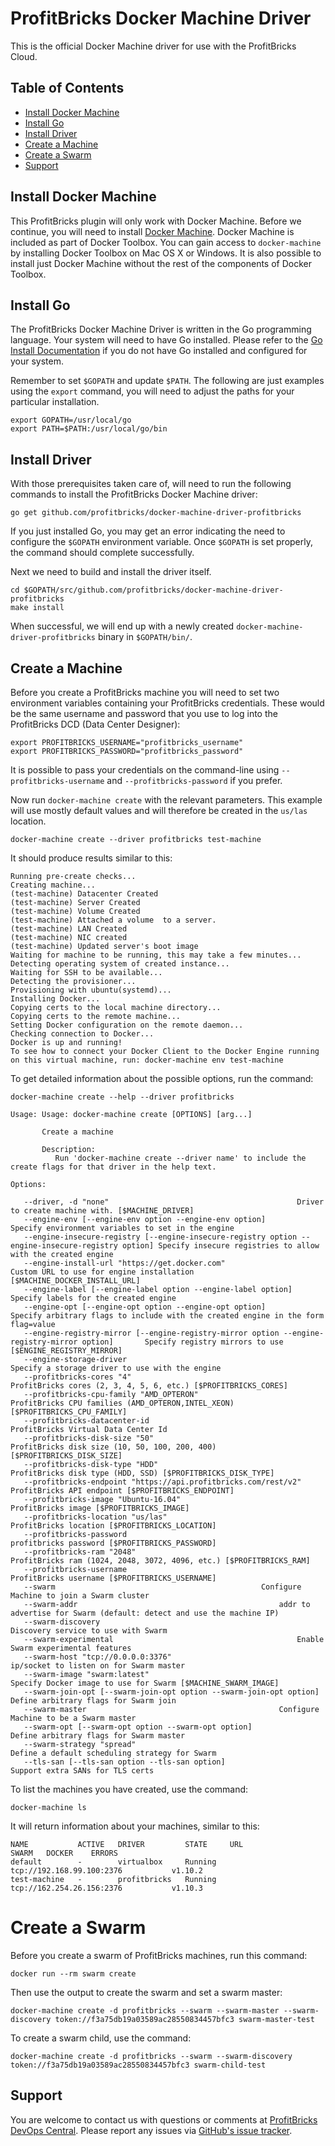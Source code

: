 # ProfitBricks Docker Machine Driver

This is the official Docker Machine driver for use with the ProfitBricks Cloud.

## Table of Contents
* [Install Docker Machine](#install-docker-machine)
* [Install Go](#install-go)
* [Install Driver](#install-driver)
* [Create a Machine](#create-a-machine)
* [Create a Swarm](#create-a-swarm)
* [Support](#support)

## Install Docker Machine

This ProfitBricks plugin will only work with Docker Machine. Before we continue, you will need to install [Docker Machine](https://docs.docker.com/machine/install-machine/). Docker Machine is included as part of Docker Toolbox. You can gain access to `docker-machine` by installing Docker Toolbox on Mac OS X or Windows. It is also possible to install just Docker Machine without the rest of the components of Docker Toolbox.

## Install Go

The ProfitBricks Docker Machine Driver is written in the Go programming language. Your system will need to have Go installed. Please refer to the [Go Install Documentation](https://golang.org/doc/install) if you do not have Go installed and configured for your system.

Remember to set `$GOPATH` and update `$PATH`. The following are just examples using the `export` command, you will need to adjust the paths for your particular installation.

    export GOPATH=/usr/local/go
    export PATH=$PATH:/usr/local/go/bin

## Install Driver

With those prerequisites taken care of, will need to run the following commands to install the ProfitBricks Docker Machine driver:

    go get github.com/profitbricks/docker-machine-driver-profitbricks

If you just installed Go, you may get an error indicating the need to configure the `$GOPATH` environment variable. Once `$GOPATH` is set properly, the command should complete successfully.

Next we need to build and install the driver itself.

    cd $GOPATH/src/github.com/profitbricks/docker-machine-driver-profitbricks
    make install

When successful, we will end up with a newly created `docker-machine-driver-profitbricks` binary in `$GOPATH/bin/`.

## Create a Machine

Before you create a ProfitBricks machine you will need to set two environment variables containing your ProfitBricks credentials. These would be the same username and password that you use to log into the ProfitBricks DCD (Data Center Designer):

    export PROFITBRICKS_USERNAME="profitbricks_username"
    export PROFITBRICKS_PASSWORD="profitbricks_password"

It is possible to pass your credentials on the command-line using `--profitbricks-username` and `--profitbricks-password` if you prefer.

Now run `docker-machine create` with the relevant parameters. This example will use mostly default values and will therefore be created in the `us/las` location.

    docker-machine create --driver profitbricks test-machine

It should produce results similar to this:

```
Running pre-create checks...
Creating machine...
(test-machine) Datacenter Created
(test-machine) Server Created
(test-machine) Volume Created
(test-machine) Attached a volume  to a server.
(test-machine) LAN Created
(test-machine) NIC created
(test-machine) Updated server's boot image
Waiting for machine to be running, this may take a few minutes...
Detecting operating system of created instance...
Waiting for SSH to be available...
Detecting the provisioner...
Provisioning with ubuntu(systemd)...
Installing Docker...
Copying certs to the local machine directory...
Copying certs to the remote machine...
Setting Docker configuration on the remote daemon...
Checking connection to Docker...
Docker is up and running!
To see how to connect your Docker Client to the Docker Engine running on this virtual machine, run: docker-machine env test-machine

```

To get detailed information about the possible options,  run the command:

`docker-machine create --help --driver profitbricks`

```
Usage: Usage: docker-machine create [OPTIONS] [arg...]

       Create a machine

       Description:
          Run 'docker-machine create --driver name' to include the create flags for that driver in the help text.

Options:
   
   --driver, -d "none"											Driver to create machine with. [$MACHINE_DRIVER]
   --engine-env [--engine-env option --engine-env option]						Specify environment variables to set in the engine
   --engine-insecure-registry [--engine-insecure-registry option --engine-insecure-registry option]	Specify insecure registries to allow with the created engine
   --engine-install-url "https://get.docker.com"							Custom URL to use for engine installation [$MACHINE_DOCKER_INSTALL_URL]
   --engine-label [--engine-label option --engine-label option]						Specify labels for the created engine
   --engine-opt [--engine-opt option --engine-opt option]						Specify arbitrary flags to include with the created engine in the form flag=value
   --engine-registry-mirror [--engine-registry-mirror option --engine-registry-mirror option]		Specify registry mirrors to use [$ENGINE_REGISTRY_MIRROR]
   --engine-storage-driver 										Specify a storage driver to use with the engine
   --profitbricks-cores "4"										ProfitBricks cores (2, 3, 4, 5, 6, etc.) [$PROFITBRICKS_CORES]
   --profitbricks-cpu-family "AMD_OPTERON"								ProfitBricks CPU families (AMD_OPTERON,INTEL_XEON) [$PROFITBRICKS_CPU_FAMILY]
   --profitbricks-datacenter-id 									ProfitBricks Virtual Data Center Id
   --profitbricks-disk-size "50"									ProfitBricks disk size (10, 50, 100, 200, 400) [$PROFITBRICKS_DISK_SIZE]
   --profitbricks-disk-type "HDD"									ProfitBricks disk type (HDD, SSD) [$PROFITBRICKS_DISK_TYPE]
   --profitbricks-endpoint "https://api.profitbricks.com/rest/v2"					ProfitBricks API endpoint [$PROFITBRICKS_ENDPOINT]
   --profitbricks-image "Ubuntu-16.04"									ProfitBricks image [$PROFITBRICKS_IMAGE]
   --profitbricks-location "us/las"									ProfitBricks location [$PROFITBRICKS_LOCATION]
   --profitbricks-password 										profitbricks password [$PROFITBRICKS_PASSWORD]
   --profitbricks-ram "2048"										ProfitBricks ram (1024, 2048, 3072, 4096, etc.) [$PROFITBRICKS_RAM]
   --profitbricks-username 										ProfitBricks username [$PROFITBRICKS_USERNAME]
   --swarm												Configure Machine to join a Swarm cluster
   --swarm-addr 											addr to advertise for Swarm (default: detect and use the machine IP)
   --swarm-discovery 											Discovery service to use with Swarm
   --swarm-experimental											Enable Swarm experimental features
   --swarm-host "tcp://0.0.0.0:3376"									ip/socket to listen on for Swarm master
   --swarm-image "swarm:latest"										Specify Docker image to use for Swarm [$MACHINE_SWARM_IMAGE]
   --swarm-join-opt [--swarm-join-opt option --swarm-join-opt option]					Define arbitrary flags for Swarm join
   --swarm-master											Configure Machine to be a Swarm master
   --swarm-opt [--swarm-opt option --swarm-opt option]							Define arbitrary flags for Swarm master
   --swarm-strategy "spread"										Define a default scheduling strategy for Swarm
   --tls-san [--tls-san option --tls-san option]							Support extra SANs for TLS certs

```

To list the machines you have created, use the command:

    docker-machine ls

It will return information about your machines, similar to this:

```
NAME           ACTIVE   DRIVER         STATE     URL                         SWARM   DOCKER    ERRORS
default        -        virtualbox     Running   tcp://192.168.99.100:2376           v1.10.2
test-machine   -        profitbricks   Running   tcp://162.254.26.156:2376           v1.10.3

```

# Create a Swarm

Before you create a swarm of ProfitBricks machines, run this command:

    docker run --rm swarm create

Then use the output to create the swarm and set a swarm master:

    docker-machine create -d profitbricks --swarm --swarm-master --swarm-discovery token://f3a75db19a03589ac28550834457bfc3 swarm-master-test

To create a swarm child, use the command:

```docker-machine create -d profitbricks --swarm --swarm-discovery token://f3a75db19a03589ac28550834457bfc3 swarm-child-test```

## Support

You are welcome to contact us with questions or comments at [ProfitBricks DevOps Central](https://devops.profitbricks.com/). Please report any issues via [GitHub's issue tracker](https://github.com/profitbricks/docker-machine-driver-profitbricks/issues).